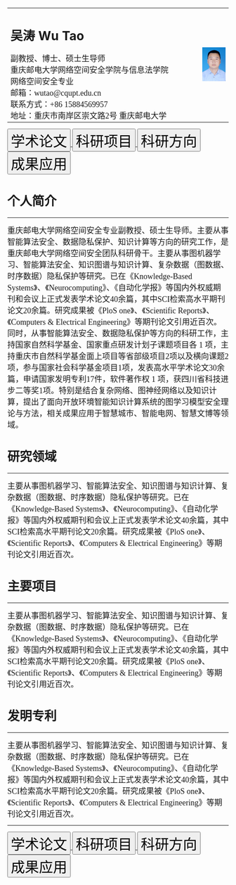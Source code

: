 <table border="0">
  <tr>
    <td width="65%">
      <h1>吴涛 Wu Tao</h1>
      <body>
      <font style="font-family:宋体" font size="4">副教授、博士、硕士生导师</font><br />
      <font style="font-family:宋体" font size="4">重庆邮电大学网络空间安全学院与信息法学院</font><br />
      <font style="font-family:宋体" font size="4">网络空间安全专业</font><br />
      <font style="font-family:宋体" font size="4">邮箱：wutao@cqupt.edu.cn</font><br />
      <font style="font-family:宋体" font size="4">联系方式：+86 15884569957</font><br />
      <font style="font-family:宋体" font size="4">地址：重庆市南岸区崇文路2号 重庆邮电大学</font><br />
        </body>
    </td>
    <td width="10%">
      <img src="/zhaopian.jpg"  width="100%">      
    </td>
  </tr>
</table>

   <html>
<a href="zhuyaoxiangmu.github.io">
  <body>
    <button><font style="font-family:宋体" font size="6">学术论文</font></button>
    </body>
</a>
  </html>
  
  <html>
<a href="yanjiuchengguo.github.io">
  <body>
    <button><font style="font-family:宋体" font size="6">科研项目</font></button>
   </body>
</a>
 </html>
 
   <html>
<a href="chengguogaishu.github.io">
  <body>
    <button><font style="font-family:宋体" font size="6">科研方向</font></button>
    </body>
</a>
  </html>
  
  <html>
<a href="xiangmugaishu.github.io">
  <body>
    <button><font style="font-family:宋体" font size="6">成果应用</font></button>
    </body>
</a>
  </html>
  
<html>  
      <h1>个人简介</h1>  
    <body>  
        <hr />  
    </body> 
  <body>
  <font style="font-family:宋体" font size="4">重庆邮电大学网络空间安全专业副教授、硕士生导师。主要从事智能算法安全、数据隐私保护、知识计算等方向的研究工作，是重庆邮电大学网络空间安全团队科研骨干。主要从事图机器学习、智能算法安全、知识图谱与知识计算、复杂数据（图数据、时序数据）隐私保护等研究。已在《Knowledge-Based Systems》、《Neurocomputing》、《自动化学报》等国内外权威期刊和会议上正式发表学术论文40余篇，其中SCI检索高水平期刊论文20余篇。研究成果被《PloS one》、《Scientific Reports》、《Computers & Electrical Engineering》等期刊论文引用近百次。同时，从事智能算法安全、数据隐私保护等方向的科研工作，主持国家自然科学基金、国家重点研发计划子课题项目各 1 项，主持重庆市自然科学基金面上项目等省部级项目2项以及横向课题2项，参与国家社会科学基金项目1项，发表高水平学术论文30余篇，申请国家发明专利17件，软件著作权 1 项，获四川省科技进步二等奖1项。特别是结合复杂网络、图神经网络以及知识计算，提出了面向开放环境智能知识计算系统的图学习模型安全理论与方法，相关成果应用于智慧城市、智能电网、智慧文博等领域。</font><br />     
    </body>
</html> 

<html>  
    <h1>研究领域</h1>  
    <body>  
        <hr />  
    </body>
  <body>
  <font style="font-family:宋体" font size="4">主要从事图机器学习、智能算法安全、知识图谱与知识计算、复杂数据（图数据、时序数据）隐私保护等研究。已在《Knowledge-Based Systems》、《Neurocomputing》、《自动化学报》等国内外权威期刊和会议上正式发表学术论文40余篇，其中SCI检索高水平期刊论文20余篇。研究成果被《PloS one》、《Scientific Reports》、《Computers & Electrical Engineering》等期刊论文引用近百次。</font><br />
    </body>
</html> 

<html>  
    <h1>主要项目</h1>  
    <body>  
        <hr />  
    </body>
  <body>
  <font style="font-family:宋体" font size="4">主要从事图机器学习、智能算法安全、知识图谱与知识计算、复杂数据（图数据、时序数据）隐私保护等研究。已在《Knowledge-Based Systems》、《Neurocomputing》、《自动化学报》等国内外权威期刊和会议上正式发表学术论文40余篇，其中SCI检索高水平期刊论文20余篇。研究成果被《PloS one》、《Scientific Reports》、《Computers & Electrical Engineering》等期刊论文引用近百次。</font><br />
    </body>
</html> 

<html>  
    <h1>发明专利</h1>  
    <body>  
        <hr />  
    </body>
  <body>
  <font style="font-family:宋体" font size="4">主要从事图机器学习、智能算法安全、知识图谱与知识计算、复杂数据（图数据、时序数据）隐私保护等研究。已在《Knowledge-Based Systems》、《Neurocomputing》、《自动化学报》等国内外权威期刊和会议上正式发表学术论文40余篇，其中SCI检索高水平期刊论文20余篇。研究成果被《PloS one》、《Scientific Reports》、《Computers & Electrical Engineering》等期刊论文引用近百次。</font><br />
    </body>
</html> 

<html>   
    <body>  
        <hr />  
    </body> 
  </html>
  
  
  <html>
<a href="zhuyaoxiangmu.github.io">
  <body>
    <button><font style="font-family:宋体" font size="6">学术论文</font></button>
    </body>
</a>
  </html>
  
  <html>
<a href="yanjiuchengguo.github.io">
  <body>
    <button><font style="font-family:宋体" font size="6">科研项目</font></button>
   </body>
</a>
 </html>
 
   <html>
<a href="chengguogaishu.github.io">
  <body>
    <button><font style="font-family:宋体" font size="6">科研方向</font></button>
    </body>
</a>
  </html>
  
  <html>
<a href="xiangmugaishu.github.io">
  <body>
    <button><font style="font-family:宋体" font size="6">成果应用</font></button>
    </body>
</a>
  </html>
